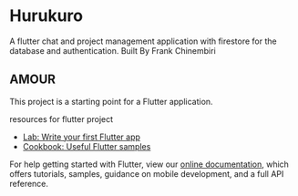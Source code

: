 # Hurukuro

A flutter chat and project management application with firestore for the database and authentication.
Built By Frank Chinembiri


## AMOUR

This project is a starting point for a Flutter application.

 resources for flutter  project

- [Lab: Write your first Flutter app](https://flutter.dev/docs/get-started/codelab)
- [Cookbook: Useful Flutter samples](https://flutter.dev/docs/cookbook)

For help getting started with Flutter, view our
[online documentation](https://flutter.dev/docs), which offers tutorials,
samples, guidance on mobile development, and a full API reference.

